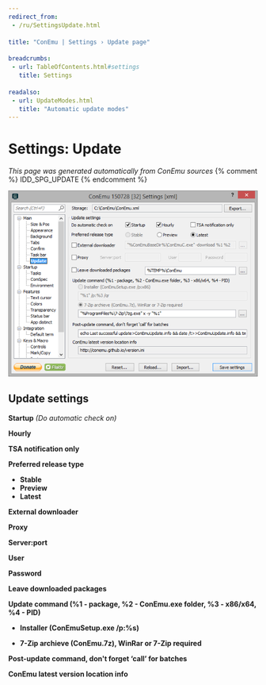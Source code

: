 ```yaml
---
redirect_from:
 - /ru/SettingsUpdate.html

title: "ConEmu | Settings › Update page"

breadcrumbs:
 - url: TableOfContents.html#settings
   title: Settings

readalso:
 - url: UpdateModes.html
   title: "Automatic update modes"
---
```


# Settings: Update

*This page was generated automatically from ConEmu sources*
{% comment %} IDD_SPG_UPDATE {% endcomment %}

![ConEmu Settings: Update](/img/Settings-Update.png)



## Update settings



**Startup** *(Do automatic check on)* 

**Hourly** 

**TSA notification only** 

**Preferred release type**


* **Stable**
* **Preview**
* **Latest**


**External downloader** 



**Proxy** 

**Server:port** 

**User** 

**Password** 

**Leave downloaded packages** 





**Update command (%1 - package, %2 - ConEmu.exe folder, %3 - x86/x64, %4 - PID)**


* **Installer (ConEmuSetup.exe /p:%s)**





* **7-Zip archieve (ConEmu.7z), WinRar or 7-Zip required**






**Post-update command, don't forget ‘call’ for batches** 

**ConEmu latest version location info** 



